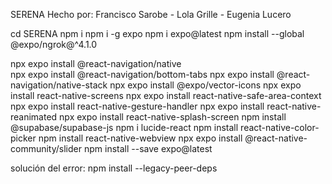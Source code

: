 SERENA
Hecho por: Francisco Sarobe - Lola Grille - Eugenia Lucero

cd SERENA
npm i
npm i -g expo
npm i expo@latest 
npm install --global @expo/ngrok@^4.1.0

npx expo install @react-navigation/native  
npx expo install @react-navigation/bottom-tabs 
npx expo install @react-navigation/native-stack 
npx expo install @expo/vector-icons 
npx expo install react-native-screens 
npx expo install react-native-safe-area-context 
npx expo install react-native-gesture-handler 
npx expo install react-native-reanimated 
npx expo install react-native-splash-screen
npm install @supabase/supabase-js
npm i lucide-react
npm install react-native-color-picker
npm install react-native-webview
npx expo install @react-native-community/slider
npm install --save expo@latest

solución del error:
npm install --legacy-peer-deps